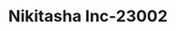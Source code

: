 ---
f_zip-code: 94066
f_state-code: CA
title: Nikitasha Inc-23002
f_phone: 650-794-1234
f_city-only: San Bruno
f_address: 297 El Camino Real San Bruno
f_location-unique-id: '23002'
slug: nikitasha-inc-23002
updated-on: '2024-05-30T13:46:58.046Z'
created-on: '2024-05-30T13:36:59.803Z'
published-on: '2024-05-30T13:54:32.469Z'
f_city-state: cms/city/san-bruno-ca.md
f_company: cms/company/nikitasha-inc.md
f_state: cms/state/california.md
layout: '[payday-loan].html'
tags: payday-loan
---